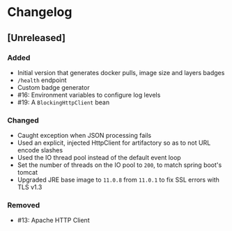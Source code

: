# Changelog

## [Unreleased]
### Added
- Initial version that generates docker pulls, image size and layers badges
- `/health` endpoint
- Custom badge generator
- #16: Environment variables to configure log levels
- #19: A `BlockingHttpClient` bean

### Changed
- Caught exception when JSON processing fails
- Used an explicit, injected HttpClient for artifactory so as to not URL encode slashes
- Used the IO thread pool instead of the default event loop
- Set the number of threads on the IO pool to `200`, to match spring boot's tomcat
- Upgraded JRE base image to `11.0.8` from `11.0.1` to fix SSL errors with TLS v1.3

### Removed
- #13: Apache HTTP Client
